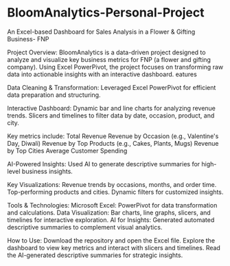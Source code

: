 # BloomAnalytics-Personal-Project
An Excel-based Dashboard for Sales Analysis in a Flower &amp; Gifting Business- FNP

Project Overview:
  BloomAnalytics is a data-driven project designed to analyze and visualize key business metrics for FNP (a flower and gifting company). Using Excel PowerPivot, the project focuses on transforming raw data into actionable insights with an interactive dashboard.
eatures

Data Cleaning & Transformation:
  Leveraged Excel PowerPivot for efficient data preparation and structuring.

Interactive Dashboard:
  Dynamic bar and line charts for analyzing revenue trends.
  Slicers and timelines to filter data by date, occasion, product, and city.
  
Key metrics include:
  Total Revenue
  Revenue by Occasion (e.g., Valentine's Day, Diwali)
  Revenue by Top Products (e.g., Cakes, Plants, Mugs)
  Revenue by Top Cities
  Average Customer Spending

AI-Powered Insights:
  Used AI to generate descriptive summaries for high-level business insights.

Key Visualizations:
  Revenue trends by occasions, months, and order time.
  Top-performing products and cities.
  Dynamic filters for customized insights.

Tools & Technologies:
  Microsoft Excel: PowerPivot for data transformation and calculations.
  Data Visualization: Bar charts, line graphs, slicers, and timelines for interactive exploration.
  AI for Insights: Generated automated descriptive summaries to complement visual analytics.
  
How to Use:
  Download the repository and open the Excel file.
  Explore the dashboard to view key metrics and interact with slicers and timelines.
  Read the AI-generated descriptive summaries for strategic insights.
